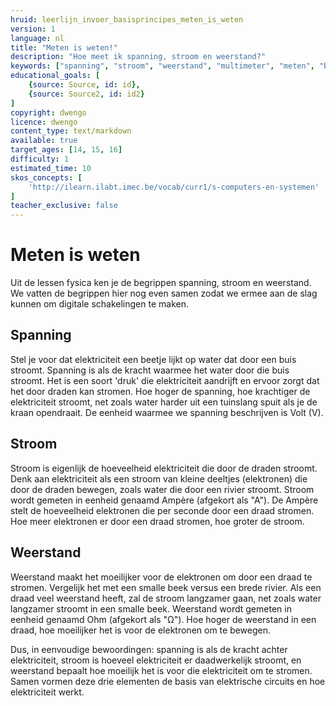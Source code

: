 ```yaml
---
hruid: leerlijn_invoer_basisprincipes_meten_is_weten
version: 1
language: nl
title: "Meten is weten!"
description: "Hoe meet ik spanning, stroom en weerstand?"
keywords: ["spanning", "stroom", "weerstand", "multimeter", "meten", "basisprincipes", "microcontroller", "µC", "arduino", "dwenguino"]
educational_goals: [
    {source: Source, id: id}, 
    {source: Source2, id: id2}
]
copyright: dwengo
licence: dwengo
content_type: text/markdown
available: true
target_ages: [14, 15, 16]
difficulty: 1
estimated_time: 10
skos_concepts: [
    'http://ilearn.ilabt.imec.be/vocab/curr1/s-computers-en-systemen'
]
teacher_exclusive: false
---
```


# Meten is weten

Uit de lessen fysica ken je de begrippen spanning, stroom en weerstand. We vatten de begrippen hier nog even samen zodat we ermee aan de slag kunnen om digitale schakelingen te maken.

## Spanning
Stel je voor dat elektriciteit een beetje lijkt op water dat door een buis stroomt. Spanning is als de kracht waarmee het water door die buis stroomt. Het is een soort 'druk' die elektriciteit aandrijft en ervoor zorgt dat het door draden kan stromen. Hoe hoger de spanning, hoe krachtiger de elektriciteit stroomt, net zoals water harder uit een tuinslang spuit als je de kraan opendraait. De eenheid waarmee we spanning beschrijven is Volt (V).

## Stroom
Stroom is eigenlijk de hoeveelheid elektriciteit die door de draden stroomt. Denk aan elektriciteit als een stroom van kleine deeltjes (elektronen) die door de draden bewegen, zoals water die door een rivier stroomt. Stroom wordt gemeten in eenheid genaamd Ampère (afgekort als "A"). De Ampère stelt de hoeveelheid elektronen die per seconde door een draad stromen. Hoe meer elektronen er door een draad stromen, hoe groter de stroom.

## Weerstand
Weerstand maakt het moeilijker voor de elektronen om door een draad te stromen. Vergelijk het met een smalle beek versus een brede rivier. Als een draad veel weerstand heeft, zal de stroom langzamer gaan, net zoals water langzamer stroomt in een smalle beek. Weerstand wordt gemeten in eenheid genaamd Ohm (afgekort als "Ω"). Hoe hoger de weerstand in een draad, hoe moeilijker het is voor de elektronen om te bewegen.

Dus, in eenvoudige bewoordingen: spanning is als de kracht achter elektriciteit, stroom is hoeveel elektriciteit er daadwerkelijk stroomt, en weerstand bepaalt hoe moeilijk het is voor die elektriciteit om te stromen. Samen vormen deze drie elementen de basis van elektrische circuits en hoe elektriciteit werkt.
